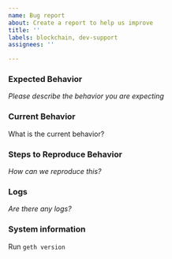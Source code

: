 ```yaml
---
name: Bug report
about: Create a report to help us improve
title: ''
labels: blockchain, dev-support 
assignees: ''

---
```


### Expected Behavior

_Please describe the behavior you are expecting_

### Current Behavior

What is the current behavior?

### Steps to Reproduce Behavior

_How can we reproduce this?_

### Logs

_Are there any logs?_

### System information

Run `geth version`